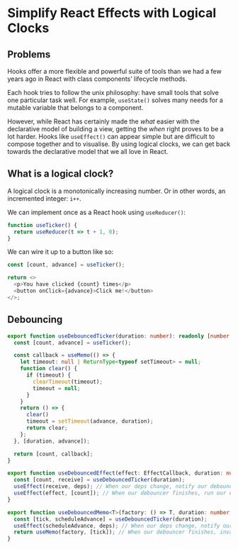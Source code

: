 # Simplify React Effects with Logical Clocks

## Problems

Hooks offer a more flexible and powerful suite of tools than we had a few years ago in React with class components’ lifecycle methods.

Each hook tries to follow the unix philosophy: have small tools that solve one particular task well. For example, `useState()` solves many needs for a mutable variable that belongs to a component.

However, while React has certainly made the *what* easier with the declarative model of building a view, getting the *when* right proves to be a lot harder. Hooks like `useEffect()` can appear simple but are difficult to compose together and to visualise. By using logical clocks, we can get back towards the declarative model that we all love in React.

## What is a logical clock?

A logical clock is a monotonically increasing number. Or in other words, an incremented integer: `i++`.

We can implement once as a React hook using `useReducer()`:

```ts
function useTicker() {
  return useReducer(t => t + 1, 0);
}
```

We can wire it up to a button like so:

```ts
const [count, advance] = useTicker();

return <>
  <p>You have clicked {count} times</p>
  <button onClick={advance}>Click me!</button>
</>;
```

## Debouncing

```ts
export function useDebouncedTicker(duration: number): readonly [number, EffectCallback] {
  const [count, advance] = useTicker();

  const callback = useMemo(() => {
    let timeout: null | ReturnType<typeof setTimeout> = null;
    function clear() {
      if (timeout) {
        clearTimeout(timeout);
        timeout = null;
      }
    }
    return () => {
      clear()
      timeout = setTimeout(advance, duration);
      return clear;
    };
  }, [duration, advance]);

  return [count, callback];
}
```

```ts
export function useDebouncedEffect(effect: EffectCallback, duration: number, deps: DependencyList): void {
  const [count, receive] = useDebouncedTicker(duration);
  useEffect(receive, deps); // When our deps change, notify our debouncer.
  useEffect(effect, [count]); // When our debouncer finishes, run our effect.
}

export function useDebouncedMemo<T>(factory: () => T, duration: number, deps: DependencyList): T {
  const [tick, scheduleAdvance] = useDebouncedTicker(duration);
  useEffect(scheduleAdvance, deps); // When our deps change, notify our debouncer.
  return useMemo(factory, [tick]); // When our debouncer finishes, invalidate our memo.
}
```

